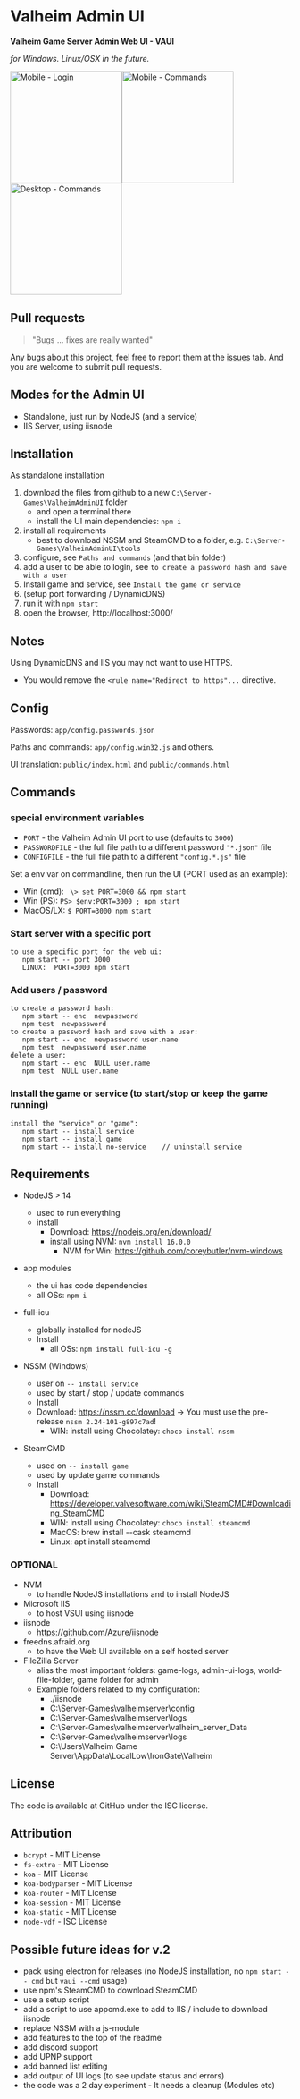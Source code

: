 # Valheim Admin UI

**Valheim Game Server Admin Web UI - VAUI**

*for Windows. Linux/OSX in the future.*

<img height="200" alt="Mobile - Login" src="https://user-images.githubusercontent.com/1894723/116934508-5c96e780-ac65-11eb-805d-9d8c2d19b08a.png"><img height="200" alt="Mobile - Commands" src="https://user-images.githubusercontent.com/1894723/116934550-66b8e600-ac65-11eb-9a3d-0dcee4d95c54.png"><img height="200" alt="Desktop - Commands" src="https://user-images.githubusercontent.com/1894723/116934525-615b9b80-ac65-11eb-8f9d-3dc1724bd3b0.png">


## Pull requests

> "Bugs ... fixes are really wanted"

Any bugs about this project, feel free to report them at the [issues](https://github.com/BananaAcid/ValheimAdminUI/issues) tab.
And you are welcome to submit pull requests.

## Modes for the Admin UI

- Standalone, just run by NodeJS (and a service)
- IIS Server, using iisnode

## Installation

As standalone installation
1. download the files from github to a new `C:\Server-Games\ValheimAdminUI` folder
	- and open a terminal there
	- install the UI main dependencies: `npm i`
2. install all requirements
	- best to download NSSM and SteamCMD to a folder, e.g. `C:\Server-Games\ValheimAdminUI\tools`
3. configure, see `Paths and commands`  (and that bin folder)
4. add a user to be able to login, see `to create a password hash and save with a user`
5. Install game and service, see `Install the game or service`
6. (setup port forwarding / DynamicDNS)
7. run it with `npm start`
8. open the browser, http://localhost:3000/

## Notes

Using DynamicDNS and IIS you may not want to use HTTPS.
- You would remove the `<rule name="Redirect to https"...` directive.


## Config

Passwords: `app/config.passwords.json`

Paths and commands: `app/config.win32.js` and others.

UI translation: `public/index.html` and `public/commands.html`


## Commands

### special environment variables
- `PORT` - the Valheim Admin UI port to use (defaults to `3000`)
- `PASSWORDFILE` - the full file path to a different password `"*.json"` file
- `CONFIGFILE` - the full file path to a different `"config.*.js"` file

Set a env var on commandline, then run the UI (PORT used as an example):
- Win (cmd): ` \> set PORT=3000 && npm start`
- Win (PS):  `PS> $env:PORT=3000 ; npm start`
- MacOS/LX:  `$ PORT=3000 npm start`

### Start server with a specific port

```
to use a specific port for the web ui:
   npm start -- port 3000
   LINUX:  PORT=3000 npm start
```

### Add users / password

``` 
to create a password hash:
   npm start -- enc  newpassword
   npm test  newpassword
to create a password hash and save with a user:
   npm start -- enc  newpassword user.name
   npm test  newpassword user.name
delete a user:
   npm start -- enc  NULL user.name
   npm test  NULL user.name
```

### Install the game or service (to start/stop or keep the game running)

```
install the "service" or "game":
   npm start -- install service
   npm start -- install game
   npm start -- install no-service    // uninstall service
```

## Requirements

- NodeJS > 14
	- used to run everything
	- install
		- Download: https://nodejs.org/en/download/
		- install using NVM: `nvm install 16.0.0`
			- NVM for Win: https://github.com/coreybutler/nvm-windows

- app modules
	- the ui has code dependencies
	- all OSs: `npm i`

- full-icu
	- globally installed for nodeJS
	- Install
		- all OSs: `npm install full-icu -g`

- NSSM (Windows)
	- user on `-- install service`
	- used by start / stop / update commands
	- Install
	- Download: https://nssm.cc/download -> You must use the pre-release `nssm 2.24-101-g897c7ad`!
		- WIN: install using Chocolatey: `choco install nssm`
- SteamCMD
	- used on `-- install game`
	- used by update game commands
	- Install
		- Download: https://developer.valvesoftware.com/wiki/SteamCMD#Downloading_SteamCMD
		- WIN: install using Chocolatey: `choco install steamcmd`
		- MacOS: brew install --cask steamcmd
		- Linux: apt install steamcmd

### OPTIONAL

- NVM
	- to handle NodeJS installations and to install NodeJS
- Microsoft IIS
	-  to host VSUI using iisnode
- iisnode
	- https://github.com/Azure/iisnode
- freedns.afraid.org
	- to have the Web UI available on a self hosted server
- FileZilla Server
	- alias the most important folders: game-logs, admin-ui-logs, world-file-folder, game folder for admin
	- Example folders related to my configuration:
		- ./iisnode
		- C:\Server-Games\valheimserver\config
		- C:\Server-Games\valheimserver\logs
		- C:\Server-Games\valheimserver\valheim_server_Data
		- C:\Server-Games\valheimserver\logs
		- C:\Users\Valheim Game Server\AppData\LocalLow\IronGate\Valheim

## License

The code is available at GitHub under the ISC license.

## Attribution

- `bcrypt` - MIT License
- `fs-extra` - MIT License
- `koa` - MIT License
- `koa-bodyparser` - MIT License
- `koa-router` - MIT License
- `koa-session` - MIT License
- `koa-static` - MIT License
- `node-vdf` - ISC License


## Possible future ideas for v.2

- pack using electron for releases (no NodeJS installation, no `npm start -- cmd` but `vaui --cmd` usage)
- use npm's SteamCMD to download SteamCMD
- use a setup script
- add a script to use appcmd.exe to add to IIS / include to download iisnode
- replace NSSM with a js-module
- add features to the top of the readme
- add discord support
- add UPNP support
- add banned list editing
- add output of UI logs (to see update status and errors)
- the code was a 2 day experiment - It needs a cleanup (Modules etc)
